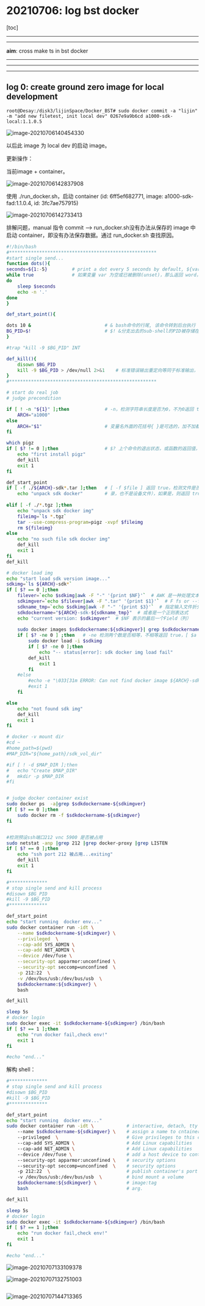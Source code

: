 # 20210706: log bst docker 

[toc]

---

---

**aim**: cross make ts in bst docker

---

---





---

## log 0: create ground zero image for local development

```
root@Desay:/disk3/lijinSpace/Docker_BST# sudo docker commit -a "lijin" -m "add new filetest, init local dev" 0267e9a9b6cd a1000-sdk-local:1.1.0.5

```

![image-20210706140454330](log_BST_Docker_20210706.assets/image-20210706140454330.png)



以后此 image 为 local dev 的启动 image。



更新操作：

当前image + container。

![image-20210706142837908](log_BST_Docker_20210706.assets/image-20210706142837908.png)



使用 ./run_docker.sh，启动 container (id: 6ff5ef682771, image: a1000-sdk-fad:1.1.0.4, id: 3fc7ae757915)

![image-20210706142733413](log_BST_Docker_20210706.assets/image-20210706142733413.png)



排解问题，manual 指令 commit --> run_docker.sh没有办法从保存的 image 中启动 container，即没有办法保存数据。通过 run_docker.sh 查找原因。



```sh
#!/bin/bash
#******************************************************
#start single send...
function dots(){
seconds=${1:-5} 		# print a dot every 5 seconds by default, ${var:-word}，变量替换
while true				# 如果变量 var 为空或已被删除(unset)，那么返回 word，但不改变 var 的值
do
    sleep $seconds
    echo -n '.'
done
}

def_start_point(){

dots 10 &							# & bash命令的行尾, 该命令转到后台执行				
BG_PID=$!							# $! &分支出去的sub-shell的PID被存储在一个特殊的变量$!中
}

#trap "kill -9 $BG_PID" INT

def_kill(){
    disown $BG_PID
    kill -9 $BG_PID > /dev/null 2>&1	# 标准错误输出重定向等同于标准输出，直接搜 2>&1
}
#******************************************************

# start do real job
# judge precondition

if [ ! -n "${1}" ];then				# -n，检测字符串长度是否为0，不为0返回 true，${1} first arg
	ARCH="a1000"
else
	ARCH="$1"						# 变量名外面的花括号{ }是可选的，加不加都行
fi

which pigz
if [ $? != 0 ];then					# $? 上个命令的退出状态，或函数的返回值，成功 0 失败 1
    echo "first install pigz"
    def_kill
    exit 1
fi

def_start_point
if [ -f ./${ARCH}-sdk*.tar ];then	# [ -f $file ] 返回 true，检测文件是否是普通文件（既不是目	
    echo "unpack sdk docker"		# 录，也不是设备文件），如果是，则返回 true
    
elif [ -f ./*.tgz ];then
    echo "unpack sdk docker img"
    fileimg=`ls *.tgz`
    tar --use-compress-program=pigz -xvpf $fileimg
    rm ${fileimg}
else
    echo "no such file sdk docker img"
    def_kill
    exit 1
fi
def_kill

# docker load img 
echo "start load sdk version image..."
sdkimg=`ls ${ARCH}-sdk*`
if [ $? == 0 ];then
    filever=`echo $sdkimg|awk -F "-" '{print $NF}'`  # AWK 是一种处理文本文件的语言, 
    sdkimgver=`echo $filever|awk -F ".tar" '{print $1}'`  # F fs or --field-separator fs
    sdkname_tmp=`echo $sdkimg|awk -F "-" '{print $3}'`  # 指定输入文件折分隔符，fs是一个字符串
    sdkdockername="${ARCH}-sdk-${sdkname_tmp}"  # 或者是一个正则表达式
    echo "current version: $sdkimgver"  # $NF 表示的最后一个Field（列）
   
    sudo docker images $sdkdockername:${sdkimgver}| grep $sdkdockername
    if [ $? -ne 0 ] ;then	# -ne 检测两个数是否相等，不相等返回 true，[ $a -ne $b ] 返回 true
        sudo docker load -i $sdkimg
        if [ $? -ne 0 ];then
            echo "-- status[error]: sdk docker img load fail"
	    def_kill
            exit 1
        fi
    #else
        #echo -e "\033[31m ERROR: Can not find docker image ${ARCH}-sdk, please build it before run. \033[0m"
        #exit 1
    fi

else
    echo "not found sdk img"
    def_kill
    exit 1
fi

# docker -v mount dir 
#cd ~
#home_path=$(pwd)
#MAP_DIR="${home_path}/sdk_vol_dir"

#if [ ! -d $MAP_DIR ];then
#	echo "Create $MAP_DIR"
#	mkdir -p $MAP_DIR
#fi


# judge docker container exist
sudo docker ps  -a|grep $sdkdockername-${sdkimgver}
if [ $? == 0 ];then
    sudo docker rm -f $sdkdockername-${sdkimgver}
fi


#检测预设ssh端口212 vnc 5900 是否被占用
sudo netstat -anp |grep 212 |grep docker-proxy |grep LISTEN
if [ $? == 0 ];then
    echo "ssh port 212 被占用...exiting"
    def_kill
    exit 1
fi

#**************
# stop single send and kill process
#disown $BG_PID
#kill -9 $BG_PID 
#**************

def_start_point
echo "start running  docker env..."
sudo docker container run -idt \
    --name $sdkdockername-${sdkimgver} \
    --privileged  \
    --cap-add SYS_ADMIN \
    --cap-add NET_ADMIN \
    --device /dev/fuse \
    --security-opt apparmor:unconfined \
    --security-opt seccomp=unconfined  \
    -p 212:22  \
    -v /dev/bus/usb:/dev/bus/usb  \
    $sdkdockername:${sdkimgver} \
    bash

def_kill

sleep 5s
# docker login
sudo docker exec -it $sdkdockername-${sdkimgver} /bin/bash
if [ $? == 1 ];then
    echo "run docker fail,check env!"
    exit 1
fi

#echo "end..."

```



解构 shell：

```sh
#**************
# stop single send and kill process
#disown $BG_PID
#kill -9 $BG_PID 
#**************

def_start_point
echo "start running  docker env..."
sudo docker container run -idt \			# interactive, detach, tty (background)
    --name $sdkdockername-${sdkimgver} \	# assign a name to cntainer
    --privileged  \							# Give privileges to this container
    --cap-add SYS_ADMIN \					# Add Linux capabilities
    --cap-add NET_ADMIN \					# Add Linux capabilities
    --device /dev/fuse \					# add a host device to container
    --security-opt apparmor:unconfined \	# security options
    --security-opt seccomp=unconfined  \	# security options
    -p 212:22  \							# publish container's port to host
    -v /dev/bus/usb:/dev/bus/usb  \			# bind mount a volume
    $sdkdockername:${sdkimgver} \			# image:tag
    bash									# arg. 

def_kill

sleep 5s
# docker login
sudo docker exec -it $sdkdockername-${sdkimgver} /bin/bash
if [ $? == 1 ];then
    echo "run docker fail,check env!"
    exit 1
fi

#echo "end..."
```



![image-20210707133109378](log_BST_Docker_20210706.assets/image-20210707133109378.png)



![image-20210707132751003](log_BST_Docker_20210706.assets/image-20210707132751003.png)

```

```



![image-20210707144713365](log_BST_Docker_20210706.assets/image-20210707144713365.png)